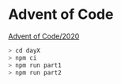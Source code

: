 # Advent of Code

[Advent of Code/2020](https://adventofcode.com/2020)

```bash
> cd dayX
> npm ci
> npm run part1
> npm run part2
```
